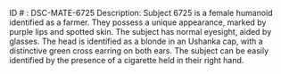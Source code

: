 ID # : DSC-MATE-6725
Description: Subject 6725 is a female humanoid identified as a farmer. They possess a unique appearance, marked by purple lips and spotted skin. The subject has normal eyesight, aided by glasses. The head is identified as a blonde in an Ushanka cap, with a distinctive green cross earring on both ears. The subject can be easily identified by the presence of a cigarette held in their right hand.